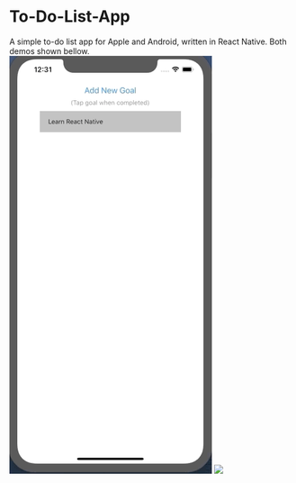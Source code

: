# To-Do-List-App
A simple to-do list app for Apple and Android, written in React Native. Both demos shown bellow.
![](iphone.gif)
![](Android.gif)
